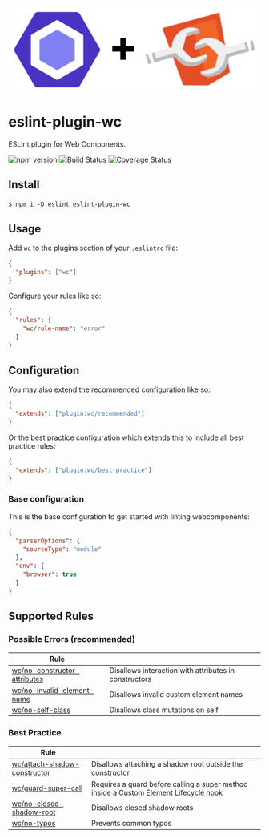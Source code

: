 <div align="center">
  <img src="media/eslint-webcomponents.png" alt="Eslint + WebComponents" />
</div>

# eslint-plugin-wc

ESLint plugin for Web Components.

[![npm version](https://img.shields.io/npm/v/eslint-plugin-wc.svg?style=flat)](https://npmjs.org/package/eslint-plugin-wc 'View this project on npm')
[![Build Status](https://travis-ci.com/43081j/eslint-plugin-wc.svg?branch=master)](https://travis-ci.com/43081j/eslint-plugin-wc)
[![Coverage Status](https://coveralls.io/repos/github/43081j/eslint-plugin-wc/badge.svg?branch=master)](https://coveralls.io/github/43081j/eslint-plugin-wc?branch=master)

## Install

```
$ npm i -D eslint eslint-plugin-wc
```

## Usage

Add `wc` to the plugins section of your `.eslintrc` file:

```json
{
  "plugins": ["wc"]
}
```

Configure your rules like so:

```json
{
  "rules": {
    "wc/rule-name": "error"
  }
}
```

## Configuration

You may also extend the recommended configuration like so:

```json
{
  "extends": ["plugin:wc/recommended"]
}
```

Or the best practice configuration which extends this to include all
best practice rules:

```json
{
  "extends": ["plugin:wc/best-practice"]
}
```

### Base configuration

This is the base configuration to get started with linting webcomponents:

```json
{
  "parserOptions": {
    "sourceType": "module"
  },
  "env": {
    "browser": true
  }
}
```

## Supported Rules

### Possible Errors (recommended)

| Rule                                                                    |                                                       |
| ----------------------------------------------------------------------- | ----------------------------------------------------- |
| [wc/no-constructor-attributes](docs/rules/no-constructor-attributes.md) | Disallows interaction with attributes in constructors |
| [wc/no-invalid-element-name](docs/rules/no-invalid-element-name.md)     | Disallows invalid custom element names                |
| [wc/no-self-class](docs/rules/no-self-class.md)                         | Disallows class mutations on self                     |

### Best Practice

| Rule                                                                    |                                                                                       |
| ----------------------------------------------------------------------- | ------------------------------------------------------------------------------------- |
| [wc/attach-shadow-constructor](docs/rules/attach-shadow-constructor.md) | Disallows attaching a shadow root outside the constructor                             |
| [wc/guard-super-call](docs/rules/guard-super-call.md)                   | Requires a guard before calling a super method inside a Custom Element Lifecycle hook |
| [wc/no-closed-shadow-root](docs/rules/no-closed-shadow-root.md)         | Disallows closed shadow roots                                                         |
| [wc/no-typos](docs/rules/no-typos.md)                                   | Prevents common typos                                                                 |

```

```
